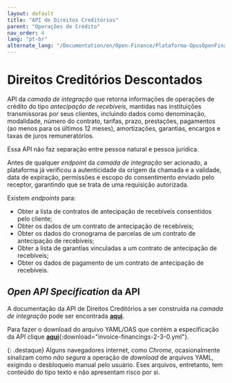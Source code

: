 ```yaml
---
layout: default
title: "API de Direitos Creditórios"
parent: "Operações de Crédito"
nav_order: 4
lang: "pt-br"
alternate_lang: "/Documentation/en/Open-Finance/Plataforma-OpusOpenFinance/apis/DireitosCreditórios/"
---
```


# Direitos Creditórios Descontados

API da *camada de integração* que retorna informações de operações de crédito do tipo *antecipação de recebíveis*, mantidas nas instituições transmissoras por seus clientes, incluindo dados como denominação, modalidade, número do contrato, tarifas, prazo, prestações, pagamentos (ao menos para os últimos 12 meses), amortizações, garantias, encargos e taxas de juros remuneratórios.

Essa API não faz separação entre pessoa natural e pessoa jurídica.

Antes de qualquer *endpoint* da *camada de integração* ser acionado, a plataforma já verificou a autenticidade da origem da chamada e a validade, data de expiração, permissões e escopo do consentimento enviado pelo receptor, garantindo que se trata de uma requisição autorizada.

Existem *endpoints* para:

- Obter a lista de contratos de antecipação de recebíveis consentidos pelo cliente;
- Obter os dados de um contrato de antecipação de recebíveis;
- Obter os dados do cronograma de parcelas de um contrato de antecipação de recebíveis;
- Obter a lista de garantias vinculadas a um contrato de antecipação de recebíveis;
- Obter os dados de pagamento de um contrato de antecipação de recebíveis.

## *Open API Specification* da API

A documentação da API de Direitos Creditórios a ser construída na *camada de integração* pode ser encontrada [**aqui**][API-Direitos-Creditórios].

Para fazer o download do arquivo YAML/OAS que contém a especificação da API clique [**aqui**](invoice-financings-2-3-0.yml){:download="invoice-financings-2-3-0.yml"}.

{: .destaque}
Alguns navegadores internet, como *Chrome*, ocasionalmente sinalizam como *não segura* a operação de *download* de arquivos YAML, exigindo o desbloqueio manual pelo usuário. Eses arquivos, entretanto, tem conteúdo do tipo texto e não apresentam risco por si.

[API-Direitos-Creditórios]: ../../../../swagger-ui/index.html?api=Direitos-Creditórios
